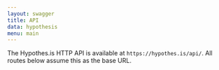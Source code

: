 ```yaml
---
layout: swagger
title: API
data: hypothesis
menu: main
---
```


The Hypothes.is HTTP API is available at `https://hypothes.is/api/`. All routes
below assume this as the base URL.
